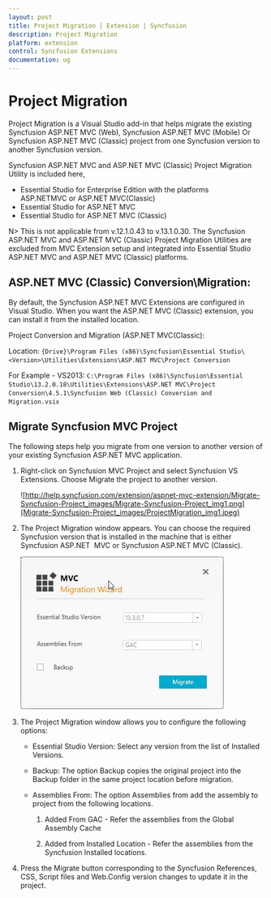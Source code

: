 ```yaml
---
layout: post
title: Project Migration | Extension | Syncfusion
description: Project Migration
platform: extension
control: Syncfusion Extensions
documentation: ug
---
```


# Project Migration

Project Migration is a Visual Studio add-in that helps migrate the existing Syncfusion ASP.NET MVC (Web), Syncfusion ASP.NET MVC (Mobile) Or Syncfusion ASP.NET MVC (Classic) project from one Syncfusion version to another Syncfusion version.

Syncfusion ASP.NET MVC and ASP.NET MVC (Classic) Project Migration Utility is included here,

* Essential Studio for Enterprise Edition with the platforms ASP.NETMVC or ASP.NET MVC(Classic)
* Essential Studio for ASP.NET MVC
* Essential Studio for ASP.NET MVC (Classic)

N> This is not applicable from v.12.1.0.43 to v.13.1.0.30. The Syncfusion ASP.NET MVC and ASP.NET MVC (Classic) Project Migration Utilities are excluded from MVC Extension setup and integrated into Essential Studio ASP.NET MVC and ASP.NET MVC (Classic) platforms.

## ASP.NET MVC (Classic) Conversion\Migration:

By default, the Syncfusion ASP.NET MVC Extensions are configured in Visual Studio. When you want the ASP.NET MVC (Classic) extension, you can install it from the installed location.

Project Conversion and Migration (ASP.NET MVC(Classic):

Location: `{Drive}\Program Files (x86)\Syncfusion\Essential Studio\<Version>\Utilities\Extensions\ASP.NET MVC\Project Conversion`

For Example - VS2013: `C:\Program Files (x86)\Syncfusion\Essential Studio\13.2.0.18\Utilities\Extensions\ASP.NET MVC\Project Conversion\4.5.1\Syncfusion Web (Classic) Conversion and Migration.vsix`

## Migrate Syncfusion MVC Project

The following steps help you migrate from one version to another version of your existing Syncfusion ASP.NET MVC application.

1. Right-click on Syncfusion MVC Project and select Syncfusion VS Extensions. Choose Migrate the project to another version.

   ![http://help.syncfusion.com/extension/aspnet-mvc-extension/Migrate-Syncfusion-Project_images/Migrate-Syncfusion-Project_img1.png](Migrate-Syncfusion-Project_images/ProjectMigration_img1.jpeg)


2. The Project Migration window appears. You can choose the required Syncfusion version that is installed in the machine that is either Syncfusion ASP.NET 
MVC or Syncfusion ASP.NET MVC (Classic).

   ![](Migrate-Syncfusion-Project_images/ProjectMigration_img2.jpeg)


3. The Project Migration window allows you to configure the following options:

   * Essential Studio Version: Select any version from the list of Installed Versions.
	  
   * Backup: The option Backup copies the original project into the Backup folder in the same project location before migration.
	  
   * Assemblies From: The option Assemblies from add the assembly to project from the following locations.
	  
	    1. Added From GAC - Refer the assemblies from the Global Assembly Cache
		
	    2. Added from Installed Location - Refer the assemblies from the Syncfusion Installed locations.

4. Press the Migrate button corresponding to the Syncfusion References, CSS, Script files and Web.Config version changes to update it in the project.
